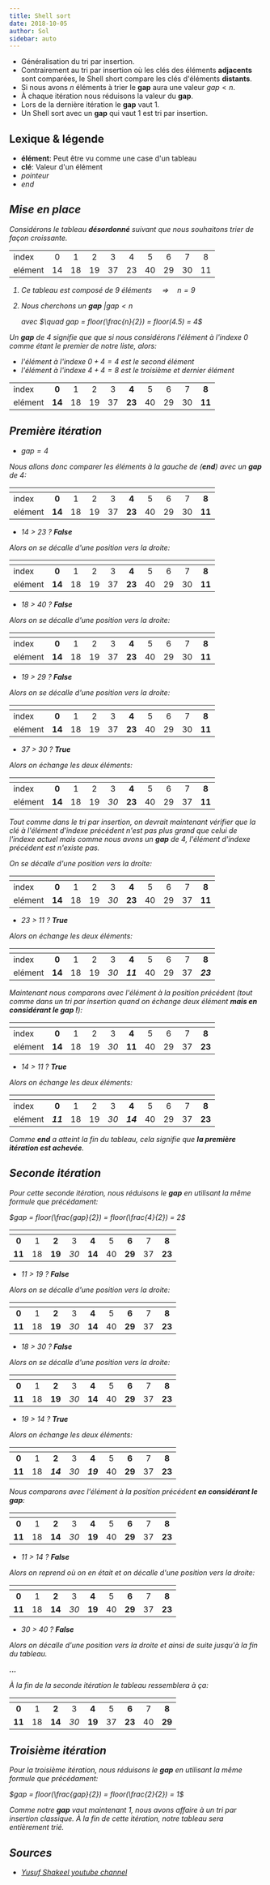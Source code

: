 ```yaml
---
title: Shell sort
date: 2018-10-05
author: Sol
sidebar: auto
---
```


* Généralisation du tri par insertion.
* Contrairement au tri par insertion où les clés des éléments **adjacents** sont comparées, le Shell short compare les clés d'éléments **distants**.
* Si nous avons $n$ éléments à trier le <Def def='"pas" en francais'>**gap**</Def> aura une valeur $gap < n$.
* À chaque <Def def="passe ?">itération</Def> nous réduisons la valeur du **gap**. 
* Lors de la dernière itération le **gap** vaut 1.
* Un Shell sort avec un **gap** qui vaut 1 est tri par insertion.

## Lexique & légende

* **élément**: Peut être vu comme une case d'un tableau
* **clé**: Valeur d'un élément
* <i :class="p"/> pointeur
* <i :class="e"/> end

## Mise en place
Considérons le tableau **désordonné** suivant que nous souhaitons trier de façon croissante.

|         |       |       |       |       |       |       |       |       |       |
| ------- | :---: | :---: | :---: | :---: | :---: | :---: | :---: | :---: | :---: |
| index   | 0     | 1     | 2     | 3     | 4     | 5     | 6     | 7     | 8     |
| elément | 14    | 18    | 19    | 37    | 23    | 40    | 29    | 30    | 11    |

1. Ce tableau est composé de 9 éléments $\quad\Rightarrow\quad n=9$
   
2. Nous cherchons un **gap** $| gap < n \quad$ 

    avec $\quad gap = floor(\frac{n}{2}) = floor(4.5) = 4$

Un **gap** de 4 signifie que que si nous considérons l'élément à l'indexe 0 comme étant le premier de notre liste, alors:
* l'élément à l'indexe $0 + 4 = 4$ est le second élément
* l'élément à l'indexe $4 + 4 = 8$ est le troisième et dernier élément

|         |        |       |       |       |        |       |       |       |        |
| ------- | :----: | :---: | :---: | :---: | :----: | :---: | :---: | :---: | :----: |
| index   | **0**  | 1     | 2     | 3     | **4**  | 5     | 6     | 7     | **8**  |
| elément | **14** | 18    | 19    | 37    | **23** | 40    | 29    | 30    | **11** |

  
## Première itération
* $gap = 4$

Nous allons donc comparer les éléments à la gauche de <i :class="e"/> (**end**) avec un **gap** de 4:

|         | <i :class="p"/> |       |       |       | <i :class="p"/><i :class="e"/> |       |       |       |        |
| ------- | :-------------: | :---: | :---: | :---: | :----------------------------: | :---: | :---: | :---: | :----: |
| index   | **0**           | 1     | 2     | 3     | **4**                          | 5     | 6     | 7     | **8**  |
| elément | **14**          | 18    | 19    | 37    | **23**                         | 40    | 29    | 30    | **11** |


* 14 > 23 ? **False** 

Alors on se décalle d'une position vers la droite:

|         |        | <i :class="p"/> |       |       |        | <i :class="p"/><i :class="e"/> |       |       |        |
| ------- | :----: | :-------------: | :---: | :---: | :----: | :----------------------------: | :---: | :---: | :----: |
| index   | **0**  | 1               | 2     | 3     | **4**  | 5                              | 6     | 7     | **8**  |
| elément | **14** | 18              | 19    | 37    | **23** | 40                             | 29    | 30    | **11** |

* 18 > 40 ? **False**

Alors on se décalle d'une position vers la droite:

|         |        |       | <i :class="p"/> |       |        |       | <i :class="p"/><i :class="e"/> |       |        |
| ------- | :----: | :---: | :-------------: | :---: | :----: | :---: | :----------------------------: | :---: | :----: |
| index   | **0**  | 1     | 2               | 3     | **4**  | 5     | 6                              | 7     | **8**  |
| elément | **14** | 18    | 19              | 37    | **23** | 40    | 29                             | 30    | **11** |

* 19 > 29 ? **False**

Alors on se décalle d'une position vers la droite:

|         |        |       |       | <i :class="p"/> |        |       |       | <i :class="p"/><i :class="e"/> |        |
| ------- | :----: | :---: | :---: | :-------------: | :----: | :---: | :---: | :----------------------------: | :----: |
| index   | **0**  | 1     | 2     | 3               | **4**  | 5     | 6     | 7                              | **8**  |
| elément | **14** | 18    | 19    | 37              | **23** | 40    | 29    | 30                             | **11** |

* 37 > 30 ? **True**

Alors on échange les deux éléments:

|         |        |       |       | <i :class="p"/> |        |       |       | <i :class="p"/><i :class="e"/> |        |
| ------- | :----: | :---: | :---: | :-------------: | :----: | :---: | :---: | :----------------------------: | :----: |
| index   | **0**  | 1     | 2     | 3               | **4**  | 5     | 6     | 7                              | **8**  |
| elément | **14** | 18    | 19    | *30*            | **23** | 40    | 29    | 37                             | **11** |


<Container type="warning">

Tout comme dans le tri par insertion, on devrait maintenant vérifier que la clé à l'élément d'indexe précédent n'est pas plus grand que celui de l'indexe actuel mais comme nous avons un **gap** de 4, l'élément d'indexe précédent est n'existe pas.

</Container>

On se décalle d'une position vers la droite:

|         |        |       |       |       | <i :class="p"/> |       |       |       | <i :class="p"/><i :class="e"/> |
| ------- | :----: | :---: | :---: | :---: | :-------------: | :---: | :---: | :---: | :----------------------------: |
| index   | **0**  | 1     | 2     | 3     | **4**           | 5     | 6     | 7     | **8**                          |
| elément | **14** | 18    | 19    | *30*  | **23**          | 40    | 29    | 37    | **11**                         |

* 23 > 11 ? **True**

Alors on échange les deux éléments:

|         |        |       |       |       | <i :class="p"/> |       |       |       | <i :class="p"/><i :class="e"/> |
| ------- | :----: | :---: | :---: | :---: | :-------------: | :---: | :---: | :---: | :----------------------------: |
| index   | **0**  | 1     | 2     | 3     | **4**           | 5     | 6     | 7     | **8**                          |
| elément | **14** | 18    | 19    | *30*  | **_11_**        | 40    | 29    | 37    | **_23_**                       |

Maintenant nous comparons avec l'élément à la position précédent (tout comme dans un tri par insertion quand on échange deux élément **mais en considérant le gap !**):

|         | <i :class="p"/> |       |       |       | <i :class="p"/> |       |       |       | <i :class="e"/> |
| ------- | :-------------: | :---: | :---: | :---: | :-------------: | :---: | :---: | :---: | :-------------: |
| index   | **0**           | 1     | 2     | 3     | **4**           | 5     | 6     | 7     | **8**           |
| elément | **14**          | 18    | 19    | *30*  | **11**          | 40    | 29    | 37    | **23**          |

* 14 > 11 ? **True**

Alors on échange les deux éléments:

|         | <i :class="p"/> |       |       |       | <i :class="p"/> |       |       |       | <i :class="e"/> |
| ------- | :-------------: | :---: | :---: | :---: | :-------------: | :---: | :---: | :---: | :-------------: |
| index   | **0**           | 1     | 2     | 3     | **4**           | 5     | 6     | 7     | **8**           |
| elément | **_11_**        | 18    | 19    | *30*  | **_14_**        | 40    | 29    | 37    | **23**          |

Comme **end** a atteint la fin du tableau, cela signifie que **la première itération est achevée**.

## Seconde itération

Pour cette seconde itération, nous réduisons le **gap** en utilisant la même formule que précédament: 

$gap = floor(\frac{gap}{2}) = floor(\frac{4}{2}) = 2$

| <i :class="p"/> |       | <i :class="p"/><i :class="e"/> |       |        |       |        |       |        |
| :-------------: | :---: | :----------------------------: | :---: | :----: | :---: | :----: | :---: | :----: |
| **0**           | 1     | **2**                          | 3     | **4**  | 5     | **6**  | 7     | **8**  |
| **11**          | 18    | **19**                         | *30*  | **14** | 40    | **29** | 37    | **23** |

* 11 > 19 ? **False**

Alors on se décalle d'une position vers la droite:


|        | <i :class="p"/> |        | <i :class="p"/><i :class="e"/> |        |       |        |       |        |
| :----: | :-------------: | :----: | :----------------------------: | :----: | :---: | :----: | :---: | :----: |
| **0**  | 1               | **2**  | 3                              | **4**  | 5     | **6**  | 7     | **8**  |
| **11** | 18              | **19** | *30*                           | **14** | 40    | **29** | 37    | **23** |

* 18 > 30 ? **False**

Alors on se décalle d'une position vers la droite:


|        |       | <i :class="p"/> |       | <i :class="p"/><i :class="e"/> |       |        |       |        |
| :----: | :---: | :-------------: | :---: | :----------------------------: | :---: | :----: | :---: | :----: |
| **0**  | 1     | **2**           | 3     | **4**                          | 5     | **6**  | 7     | **8**  |
| **11** | 18    | **19**          | *30*  | **14**                         | 40    | **29** | 37    | **23** |

* 19 > 14 ? **True**

Alors on échange les deux éléments:

|        |       | <i :class="p"/> |       | <i :class="p"/><i :class="e"/> |       |        |       |        |
| :----: | :---: | :-------------: | :---: | :----------------------------: | :---: | :----: | :---: | :----: |
| **0**  | 1     | **2**           | 3     | **4**                          | 5     | **6**  | 7     | **8**  |
| **11** | 18    | **_14_**        | *30*  | **_19_**                       | 40    | **29** | 37    | **23** |

Nous comparons avec l'élément à la position précédent **en considérant le gap**:

| <i :class="p"/> |       | <i :class="p"/> |       | <i :class="e"/> |       |        |       |        |
| :-------------: | :---: | :-------------: | :---: | :-------------: | :---: | :----: | :---: | :----: |
| **0**           | 1     | **2**           | 3     | **4**           | 5     | **6**  | 7     | **8**  |
| **11**          | 18    | **14**          | *30*  | **19**          | 40    | **29** | 37    | **23** |

* 11 > 14 ? **False**

Alors on reprend où on en était et on décalle d'une position vers la droite:

|        |       |        | <i :class="p"/> |        | <i :class="p"/><i :class="e"/> |        |       |        |
| :----: | :---: | :----: | :-------------: | :----: | :----------------------------: | :----: | :---: | :----: |
| **0**  | 1     | **2**  | 3               | **4**  | 5                              | **6**  | 7     | **8**  |
| **11** | 18    | **14** | *30*            | **19** | 40                             | **29** | 37    | **23** |

* 30 > 40 ? **False**

Alors on décalle d'une position vers la droite et ainsi de suite jusqu'à la fin du tableau.

**...**

À la fin de la seconde itération le tableau ressemblera à ça:

|        |       |        |       |        |       | <i :class="p"/> |       | <i :class="p"/><i :class="e"/> |
| :----: | :---: | :----: | :---: | :----: | :---: | :-------------: | :---: | :----------------------------: |
| **0**  | 1     | **2**  | 3     | **4**  | 5     | **6**           | 7     | **8**                          |
| **11** | 18    | **14** | *30*  | **19** | 37    | **23**          | 40    | **29**                         |

## Troisième itération

Pour la troisième itération, nous réduisons le **gap** en utilisant la même formule que précédament: 

$gap = floor(\frac{gap}{2}) = floor(\frac{2}{2}) = 1$

Comme notre **gap** vaut maintenant 1, nous avons affaire à un tri par insertion classique. À la fin de cette itération, notre tableau sera entièrement trié.



## Sources

* [Yusuf Shakeel youtube channel](https://www.youtube.com/watch?v=SCBf7aqKQEY)


<script>
  export default {
    computed: {
        // c() { return "far fa-arrow-to-bottom" }, // current
        p() { return "far fa-long-arrow-down" }, // pointer
        e() { return "far fa-level-down" }, // end
    },
  }
</script>

<style>
.fa-level-down {
    color: red !important;
}
</style>
